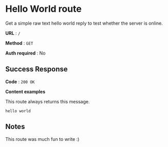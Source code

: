# Hello World route

Get a simple raw text hello world reply to test whether the server is online.

**URL** : `/`

**Method** : `GET`

**Auth required** : No

## Success Response

**Code** : `200 OK`

**Content examples**

This route always returns this message.

```text
hello world
```

## Notes

This route was much fun to write :)
